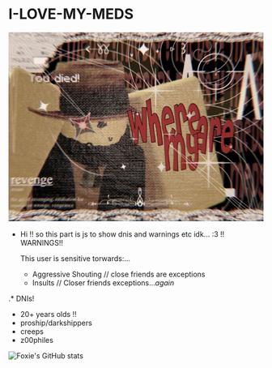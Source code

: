 # I-LOVE-MY-MEDS

![Image Alt](https://github.com/fqxxie/I-LOVE-MY-MEDS/blob/main/Thomas%20%5E_%5E%20!!.jpeg?raw=true)

- Hi !! so this part is js to show dnis and warnings etc idk... :3
  !! WARNINGS!!
  
  This user is sensitive torwards:...
  - Aggressive Shouting // close friends are exceptions
  - Insults // Closer friends exceptions...*again*

.* DNIs!
- 20+ years olds !!
- proship/darkshippers
- creeps
- z00philes

![Foxie's GitHub stats](https://github-readme-stats.vercel.app/api?username=fqxxie&show_icons=true&theme=transparent)
